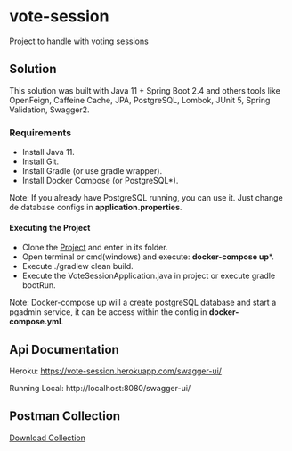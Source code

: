 # vote-session
Project to handle with voting sessions

## Solution
This solution was built with Java 11 + Spring Boot 2.4 and others tools like OpenFeign, Caffeine Cache, JPA, PostgreSQL, Lombok, JUnit 5, Spring Validation, Swagger2.

### Requirements

- Install Java 11.
- Install Git.
- Install Gradle (or use gradle wrapper). 
- Install Docker Compose (or PostgreSQL*).

Note: If you already have PostgreSQL running, you can use it. Just change de database configs in **application.properties**.

#### Executing the Project
- Clone the [Project](https://github.com/isaquebrb/vote-session.git) and enter in its folder.
- Open terminal or cmd(windows) and execute: **docker-compose up***.
- Execute ./gradlew clean build.
- Execute the VoteSessionApplication.java in project or execute gradle bootRun.

Note: Docker-compose up will a create postgreSQL database and start a pgadmin service, it can be access within the config in **docker-compose.yml**.
## Api Documentation

Heroku: https://vote-session.herokuapp.com/swagger-ui/

Running Local: http://localhost:8080/swagger-ui/

## Postman Collection
[Download Collection](https://www.getpostman.com/collections/7f535a921347af908be1)